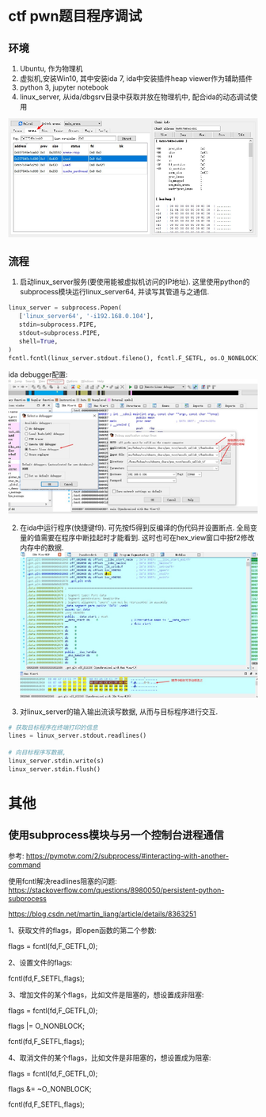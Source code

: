 # ctf pwn题目程序调试
## 环境
1. Ubuntu, 作为物理机
2. 虚拟机,安装Win10, 其中安装ida 7, ida中安装插件heap viewer作为辅助插件
3. python 3, jupyter notebook
4. linux_server, 从ida/dbgsrv目录中获取并放在物理机中, 配合ida的动态调试使用

![heap viewer](./pic/heapviewer.jpg)

## 流程
1. 启动linux_server服务(要使用能被虚拟机访问的IP地址). 这里使用python的subprocess模块运行linux_server64, 并读写其管道与之通信. 
```python
linux_server = subprocess.Popen(
   ['linux_server64', '-i192.168.0.104'],  
   stdin=subprocess.PIPE, 
   stdout=subprocess.PIPE,
   shell=True,
)
fcntl.fcntl(linux_server.stdout.fileno(), fcntl.F_SETFL, os.O_NONBLOCK)
```

ida debugger配置:
![heap viewer](./pic/ida_debugger_config.jpg)


2. 在ida中运行程序(快捷键f9). 可先按f5得到反编译的伪代码并设置断点. 全局变量的值需要在程序中断挂起时才能看到. 这时也可在hex_view窗口中按f2修改内存中的数据.
![heap viewer](./pic/modify_memory.jpg)

3. 对linux_server的输入输出流读写数据, 从而与目标程序进行交互.
```py
# 获取目标程序在终端打印的信息
lines = linux_server.stdout.readlines()

# 向目标程序写数据, 
linux_server.stdin.write(s)
linux_server.stdin.flush()
```

# 其他
## 使用subprocess模块与另一个控制台进程通信
参考: https://pymotw.com/2/subprocess/#interacting-with-another-command 

使用fcntl解决readlines阻塞的问题: https://stackoverflow.com/questions/8980050/persistent-python-subprocess

https://blog.csdn.net/martin_liang/article/details/8363251

1、获取文件的flags，即open函数的第二个参数:

   flags = fcntl(fd,F_GETFL,0);

2、设置文件的flags:

  fcntl(fd,F_SETFL,flags);

3、增加文件的某个flags，比如文件是阻塞的，想设置成非阻塞:

   flags = fcntl(fd,F_GETFL,0);

   flags |= O_NONBLOCK;

  fcntl(fd,F_SETFL,flags);

4、取消文件的某个flags，比如文件是非阻塞的，想设置成为阻塞:

  flags = fcntl(fd,F_GETFL,0);

  flags &= ~O_NONBLOCK;

  fcntl(fd,F_SETFL,flags);

